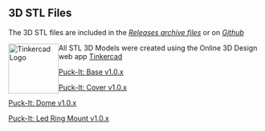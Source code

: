 ## 3D STL Files

The 3D STL files are included in the [*Releases archive files*](https://github.com/sfranzyshen/Puck-It/releases) or on [*Github*](https://github.com/sfranzyshen/Puck-It/tree/main/3D)

<img src="https://www.sfranzyshen.org/Puck-It/2D/tinkercad_logo.svg" alt="Tinkercad Logo" title="Tinkercad Logo" id="tinkercad" style="float:left" width="100" /> All STL 3D Models were created using the Online 3D Design web app [Tinkercad](https://www.tinkercad.com/)

[Puck-It: Base v1.0.x](https://www.tinkercad.com/things/kB2Pn6kPynI)

[Puck-It: Cover v1.0.x](https://www.tinkercad.com/things/8ZkUMunyF5W)

[Puck-It: Dome v1.0.x](https://www.tinkercad.com/things/7uUrDmZGgNH)

[Puck-It: Led Ring Mount v1.0.x](https://www.tinkercad.com/things/04B3wYgW9y0)
